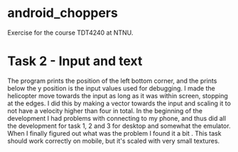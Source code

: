 # android_choppers
Exercise for the course TDT4240 at NTNU.
# Task 2 - Input and text
The program prints the position of the left bottom corner, and the prints below the y position is the input values used for debugging. I made the helicopter move towards the input as long as it was within screen, stopping at the edges. I did this by making a vector towards the input and scaling it to not have a velocity higher than four in total.
In the beginning of the development I had problems with connecting to my phone, and thus did all the development for task 1, 2 and 3 for desktop and somewhat the emulator. When I finally figured out what was the problem I found it a bit . This task should work correctly on mobile, but it's scaled with very small textures.
